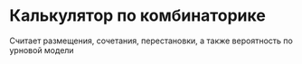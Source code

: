 # Калькулятор по комбинаторике
Считает размещения, сочетания, перестановки, а также вероятность по урновой модели
